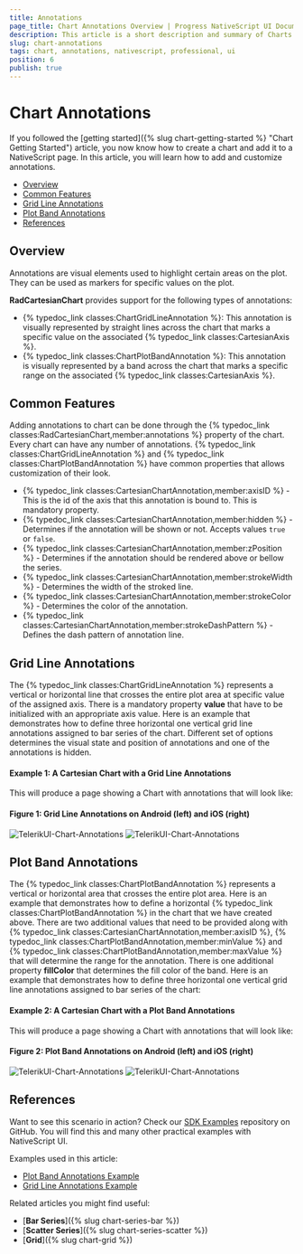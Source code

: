 ```yaml
---
title: Annotations
page_title: Chart Annotations Overview | Progress NativeScript UI Documentation
description: This article is a short description and summary of Charts annotations features.
slug: chart-annotations
tags: chart, annotations, nativescript, professional, ui
position: 6
publish: true
---
```


# Chart Annotations

If you followed the [getting started]({% slug chart-getting-started %} "Chart Getting Started") article, you now know how to create a chart and add it to a NativeScript page. In this article, you will learn how to add and customize annotations.

* [Overview](#overview)
* [Common Features](#common-features)
* [Grid Line Annotations](#grid-line-annotations)
* [Plot Band Annotations](#plot-band-annotations)
* [References](#references)

## Overview

Annotations are visual elements used to highlight certain areas on the plot. They can be used as markers for specific values on the plot. 

**RadCartesianChart** provides support for the following types of annotations:

- {% typedoc_link classes:ChartGridLineAnnotation %}: This annotation is visually represented by straight lines across the chart that marks a specific value on the associated {% typedoc_link classes:CartesianAxis %}.
- {% typedoc_link classes:ChartPlotBandAnnotation %}: This annotation is visually represented by a band across the chart that marks a specific range on the associated {% typedoc_link classes:CartesianAxis %}.

## Common Features

Adding annotations to chart can be done through the {% typedoc_link classes:RadCartesianChart,member:annotations %} property of the chart. Every chart can have any number of annotations. 
{% typedoc_link classes:ChartGridLineAnnotation %} and {% typedoc_link classes:ChartPlotBandAnnotation %} have common properties that allows customization of their look.

- {% typedoc_link classes:CartesianChartAnnotation,member:axisID %} - This is the id of the axis that this annotation is bound to. This is mandatory property.
- {% typedoc_link classes:CartesianChartAnnotation,member:hidden %} -  Determines if the annotation will be shown or not. Accepts values `true` or `false`.
- {% typedoc_link classes:CartesianChartAnnotation,member:zPosition %} - Determines if the annotation should be rendered above or bellow the series.
- {% typedoc_link classes:CartesianChartAnnotation,member:strokeWidth %} - Determines the width of the stroked line.
- {% typedoc_link classes:CartesianChartAnnotation,member:strokeColor %} - Determines the color of the annotation.
- {% typedoc_link classes:CartesianChartAnnotation,member:strokeDashPattern %} - Defines the dash pattern of annotation line.

## Grid Line Annotations

The {% typedoc_link classes:ChartGridLineAnnotation %} represents a vertical or horizontal line that crosses the entire plot area at specific value of the assigned axis. There is a mandatory property **value** that have to be initialized with an appropriate axis value. Here is an example that demonstrates how to define three horizontal one vertical grid line annotations assigned to bar series of the chart.  Different set of options determines the visual state and position of annotations and one of the annotations is hidden.

#### Example 1: A Cartesian Chart with a Grid Line Annotations

<snippet id='grid-line-annotations'/>

This will produce a page showing a Chart with annotations that will look like:

#### Figure 1: Grid Line Annotations on Android (left) and iOS (right)

![TelerikUI-Chart-Annotations](../../img/ns_ui/grid_line_annotations_android.png "Grid line annotations sample on Android") ![TelerikUI-Chart-Annotations](../../img/ns_ui/grid_line_annotations_ios.png "Grid line annotations sample on iOS")


## Plot Band Annotations

The {% typedoc_link classes:ChartPlotBandAnnotation %} represents a vertical or horizontal area that crosses the entire plot area. Here is an example that demonstrates how to define a horizontal {% typedoc_link classes:ChartPlotBandAnnotation %} in the chart that we have created above. 
There are two additional values that need to be provided along with {% typedoc_link classes:CartesianChartAnnotation,member:axisID %}, {% typedoc_link classes:ChartPlotBandAnnotation,member:minValue %} and {% typedoc_link classes:ChartPlotBandAnnotation,member:maxValue %} that will determine the range for the annotation. There is one additional property **fillColor** that determines the fill color of the band. Here is an example that demonstrates how to define three horizontal one vertical grid line annotations assigned to bar series of the chart:

#### Example 2: A Cartesian Chart with a Plot Band Annotations

<snippet id='plot-band-annotations'/>

This will produce a page showing a Chart with annotations that will look like:

#### Figure 2: Plot Band Annotations on Android (left) and iOS (right)

![TelerikUI-Chart-Annotations](../../img/ns_ui/plot-band-annotation-android.png "Plot band annotations sample on Android") ![TelerikUI-Chart-Annotations](../../img/ns_ui/plot-band-annotation-ios.png "Plot band annotations sample on iOS")

## References

Want to see this scenario in action?
Check our [SDK Examples](https://github.com/NativeScript/nativescript-ui-samples) repository on GitHub. You will find this and many other practical examples with NativeScript UI.

Examples used in this article:

* [Plot Band Annotations Example](https://github.com/NativeScript/nativescript-ui-samples/tree/master/chart/app/examples/annotations)
* [Grid Line Annotations Example](https://github.com/NativeScript/nativescript-ui-samples/tree/master/chart/app/examples/annotations)

Related articles you might find useful:

* [**Bar Series**]({% slug chart-series-bar %})
* [**Scatter Series**]({% slug chart-series-scatter %})
* [**Grid**]({% slug chart-grid %})
